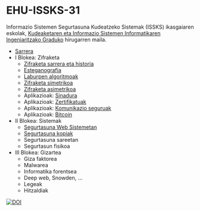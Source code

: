 # EHU-ISSKS-31

Informazio Sistemen Segurtasuna Kudeatzeko Sistemak (ISSKS) ikasgaiaren eskolak, [Kudeaketaren eta Informazio Sistemen Informatikaren Ingeniaritzako Graduko](https://www.ehu.eus/eu/kudeaketaren-eta-informazio-sistemen-informatikaren-ingeniaritzako-gradua-bizkaia) hirugarren maila.

* [Sarrera](Sarrera/index.html)
* I Blokea: Zifraketa
  * [Zifraketa sarrera eta historia](Zifraketa_intro/index.html)
  * [Esteganografia](Zifraketa_esteganografia/index.html)
  * [Laburpen algoritmoak](Zifraketa_laburpen/index.html)
  * [Zifraketa simetrikoa](Zifraketa_simetrikoa/index.html)
  * [Zifraketa asimetrikoa](Zifraketa_asimetrikoa/index.html)
  * Aplikazioak: [Sinadura](Zifraketa_sinadura/index.html)
  * Aplikazioak: [Zertifikatuak](Zifraketa_zertifikatuak/index.html)
  * Aplikazioak: [Komunikazio seguruak](Zifraketa_komunikazioak/index.html)
  * Aplikazioak: [Bitcoin](Zifraketa_bitcoin/index.html)
* II Blokea: Sistemak
  * [Segurtasuna Web Sistemetan](WebSegurtasuna/index.html)
  * [Segurtasuna kopiak](Backup/index.html)
  * Segurtasuna sareetan
  * Segurtasun fisikoa
* III Blokea: Gizartea
  * Giza faktorea
  * Malwarea
  * Informatika forentsea
  * Deep web, Snowden, ...
  * Legeak
  * Hitzaldiak

[![DOI](https://zenodo.org/badge/405099738.svg)](https://zenodo.org/badge/latestdoi/405099738)
